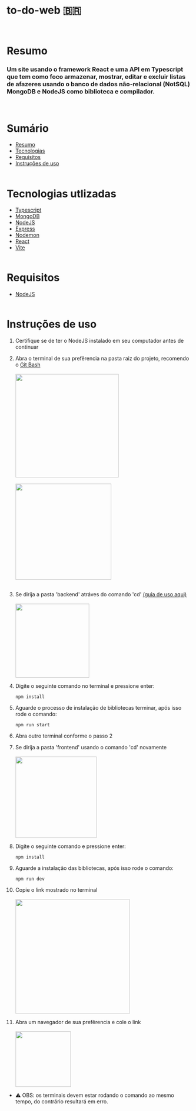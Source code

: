 # to-do-web 🇧🇷
<br>

# Resumo
<h3>Um site usando o framework React e uma API em Typescript que tem como foco armazenar, mostrar, editar e excluir listas de afazeres usando o banco de dados não-relacional (NotSQL) MongoDB e NodeJS como biblioteca e compilador.</h3><br>

# Sumário
* [Resumo](#resumo)
* [Tecnologias](#tecnologias-utlizadas)
* [Requisitos](#Requisitos)
* [Instruções de uso](#instruções-de-uso)<br><br>

# Tecnologias utlizadas
- [Typescript](https://www.typescriptlang.org/)
- [MongoDB](https://www.mongodb.com/)
- [NodeJS](https://nodejs.org/en/download) 
- [Express](https://expressjs.com/pt-br/)
- [Nodemon](https://nodemon.io/)
- [React](https://react.dev/)
- [Vite](https://vitejs.dev/)<br><br>

# Requisitos

- [NodeJS](https://nodejs.org/en/download)<br><br>

# Instruções de uso

1. Certifique se de ter o NodeJS instalado em seu computador antes de continuar

2. Abra o terminal de sua prefêrencia na pasta raiz do projeto, recomendo o [Git Bash](https://git-scm.com/downloads)<br>
<br><img src='https://github.com/ReiLoko4/to-do-web/assets/103978193/622b4827-2102-4185-b586-891b92041bf3' height='280'><br>
<br><img src='https://github.com/ReiLoko4/to-do-web/assets/103978193/6c4224a5-e7bf-44ba-b17f-5c7417aaa97b' height='260'> <br><br>

3. Se dirija a pasta 'backend' atráves do comando 'cd' [(guia de uso aqui)](https://learn.microsoft.com/pt-br/windows-server/administration/windows-commands/cd)<br>
<br><img src='https://github.com/ReiLoko4/to-do-web/assets/103978193/aa1fbb75-2af2-4cba-8e39-eb0b6ec4d9f8' height='200'>

4. Digite o seguinte comando no terminal e pressione enter:
    ```
    npm install
    ```

5. Aguarde o processo de instalação de bibliotecas terminar, após isso rode o comando:
    ```
    npm run start
    ```
6. Abra outro terminal conforme o passo 2

7. Se dirija a pasta 'frontend' usando o comando 'cd' novamente<br>
<br><img src='https://github.com/ReiLoko4/to-do-web/assets/103978193/51e7911a-c4ad-4f0a-b063-50b005bd0544' height='220'><br>
8. Digite o seguinte comando e pressione enter:
    ```
    npm install
    ```

9. Aguarde a instalação das bibliotecas, após isso rode o comando:
    ```
    npm run dev
    ```

10. Copie o link mostrado no terminal
<br><br><img src='https://github.com/ReiLoko4/to-do-web/assets/103978193/03c0ccc2-367b-48cf-90fd-16566fb9683d' height='310'>

11. Abra um navegador de sua prefêrencia e cole o link
<br><br><img src='https://github.com/ReiLoko4/to-do-web/assets/103978193/56c05c7a-b244-4651-81e5-a97e5afcf329' height='150'>

* ⚠️ OBS: os terminais devem estar rodando o comando ao mesmo tempo, do contrário resultará em erro.<br><br>

